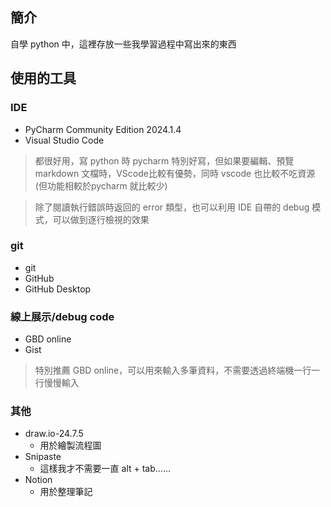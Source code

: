 ## 簡介
自學 python 中，這裡存放一些我學習過程中寫出來的東西

## 使用的工具
### IDE
- PyCharm Community Edition 2024.1.4
- Visual Studio Code
> 都很好用，寫 python 時 pycharm 特別好寫，但如果要編輯、預覽 markdown 文檔時，VScode比較有優勢，同時 vscode 也比較不吃資源(但功能相較於pycharm 就比較少)

> 除了閱讀執行錯誤時返回的 error 類型，也可以利用 IDE 自帶的 debug 模式，可以做到逐行檢視的效果

### git
- git
- GitHub
- GitHub Desktop

### 線上展示/debug code
- GBD online
- Gist
> 特別推薦 GBD online，可以用來輸入多筆資料，不需要透過終端機一行一行慢慢輸入

### 其他
- draw.io-24.7.5
    - 用於繪製流程圖
- Snipaste
    - 這樣我才不需要一直 alt + tab......
- Notion
    - 用於整理筆記